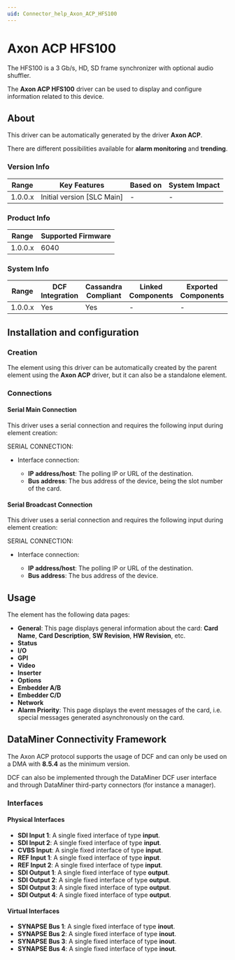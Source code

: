 ```yaml
---
uid: Connector_help_Axon_ACP_HFS100
---
```


# Axon ACP HFS100

The HFS100 is a 3 Gb/s, HD, SD frame synchronizer with optional audio shuffler.

The **Axon ACP HFS100** driver can be used to display and configure information related to this device.

## About

This driver can be automatically generated by the driver **Axon ACP**.

There are different possibilities available for **alarm monitoring** and **trending**.

### Version Info

| **Range** | **Key Features**             | **Based on** | **System Impact** |
|-----------|------------------------------|--------------|-------------------|
| 1.0.0.x   | Initial version \[SLC Main\] | \-           | \-                |

### Product Info

| **Range** | **Supported Firmware** |
|-----------|------------------------|
| 1.0.0.x   | 6040                   |

### System Info

| **Range** | **DCF Integration** | **Cassandra Compliant** | **Linked Components** | **Exported Components** |
|-----------|---------------------|-------------------------|-----------------------|-------------------------|
| 1.0.0.x   | Yes                 | Yes                     | \-                    | \-                      |

## Installation and configuration

### Creation

The element using this driver can be automatically created by the parent element using the **Axon ACP** driver, but it can also be a standalone element.

### Connections

#### Serial Main Connection

This driver uses a serial connection and requires the following input during element creation:

SERIAL CONNECTION:

- Interface connection:

  - **IP address/host**: The polling IP or URL of the destination.
  - **Bus address**: The bus address of the device, being the slot number of the card.

#### Serial Broadcast Connection

This driver uses a serial connection and requires the following input during element creation:

SERIAL CONNECTION:

- Interface connection:

  - **IP address/host**: The polling IP or URL of the destination.
  - **Bus address**: The bus address of the device.

## Usage

The element has the following data pages:

- **General**: This page displays general information about the card: **Card Name**, **Card Description**, **SW Revision**, **HW Revision**, etc.
- **Status**
- **I/O**
- **GPI**
- **Video**
- **Inserter**
- **Options**
- **Embedder A/B**
- **Embedder C/D**
- **Network**
- **Alarm Priority**: This page displays the event messages of the card, i.e. special messages generated asynchronously on the card.

## DataMiner Connectivity Framework

The Axon ACP protocol supports the usage of DCF and can only be used on a DMA with **8.5.4** as the minimum version.

DCF can also be implemented through the DataMiner DCF user interface and through DataMiner third-party connectors (for instance a manager).

### Interfaces

#### Physical Interfaces

- **SDI Input 1**: A single fixed interface of type **input**.
- **SDI Input 2**: A single fixed interface of type **input**.
- **CVBS Input**: A single fixed interface of type **input**.
- **REF Input 1**: A single fixed interface of type **input**.
- **REF Input 2**: A single fixed interface of type **input**.
- **SDI Output 1**: A single fixed interface of type **output**.
- **SDI Output 2**: A single fixed interface of type **output**.
- **SDI Output 3**: A single fixed interface of type **output**.
- **SDI Output 4**: A single fixed interface of type **output**.

#### Virtual Interfaces

- **SYNAPSE Bus 1**: A single fixed interface of type **inout**.
- **SYNAPSE Bus 2**: A single fixed interface of type **inout**.
- **SYNAPSE Bus 3**: A single fixed interface of type **inout**.
- **SYNAPSE Bus 4**: A single fixed interface of type **inout**.
